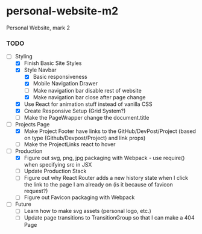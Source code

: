# personal-website-m2
Personal Website, mark 2

### TODO
- [ ] Styling
  - [x] Finish Basic Site Styles
  - [x] Style Navbar
    - [x] Basic responsiveness
    - [x] Mobile Navigation Drawer
    - [ ] Make navigation bar disable rest of website
    - [x] Make navigation bar close after page change
  - [x] Use React for animation stuff instead of vanilla CSS
  - [x] Create Responsive Setup (Grid System?)
  - [ ] Make the PageWrapper change the document.title
- [ ] Projects Page
  - [x] Make Project Footer have links to the GitHub/DevPost/Project (based on type (Github/Devpost/Project) and link props)
  - [ ] Make the ProjectLinks react to hover
- [ ] Production
  - [x] Figure out svg, png, jpg packaging with Webpack - use require() when specifying src in JSX
  - [ ] Update Production Stack
  - [ ] Figure out why React Router adds a new history state when I click the link to the page I am already on (is it because of favicon request?)
  - [ ] Figure out Favicon packaging with Webpack
- [ ] Future
  - [ ] Learn how to make svg assets (personal logo, etc.)
  - [ ] Update page transitions to TransitionGroup so that I can make a 404 Page
